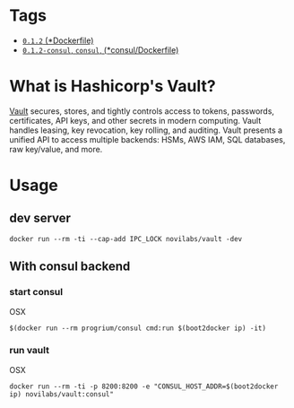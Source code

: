 # Tags
- [`0.1.2` (*Dockerfile)](https://github.com/novilabs/docker-vault/blob/master/Dockerfile)
- [`0.1.2-consul`, `consul`, (*consul/Dockerfile)](https://github.com/novilabs/docker-vault/blob/master/consul/Makefile)

# What is Hashicorp's Vault?
[Vault](https://vaultproject.io/) secures, stores, and tightly controls access to tokens, passwords, 
certificates, API keys, and other secrets in modern computing. Vault handles 
leasing, key revocation, key rolling, and auditing. Vault presents a unified 
API to access multiple backends: HSMs, AWS IAM, SQL databases, raw key/value, and more.

# Usage
## dev server
```
docker run --rm -ti --cap-add IPC_LOCK novilabs/vault -dev
```

## With consul backend
### start consul
OSX
```
$(docker run --rm progrium/consul cmd:run $(boot2docker ip) -it)
```

### run vault
OSX
```
docker run --rm -ti -p 8200:8200 -e "CONSUL_HOST_ADDR=$(boot2docker ip) novilabs/vault:consul"
```
